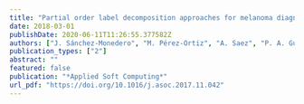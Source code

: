 ```yaml
---
title: "Partial order label decomposition approaches for melanoma diagnosis"
date: 2018-03-01
publishDate: 2020-06-11T11:26:55.377582Z
authors: ["J. Sánchez-Monedero", "M. Pérez-Ortiz", "A. Saez", "P. A. Gutiérrez", "C. Hervás-Martínez"]
publication_types: ["2"]
abstract: ""
featured: false
publication: "*Applied Soft Computing*"
url_pdf: "https://doi.org/10.1016/j.asoc.2017.11.042"
---
```


